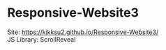 # Responsive-Website3

Site: https://kjkksu2.github.io/Responsive-Website3/  
JS Library: ScrollReveal

